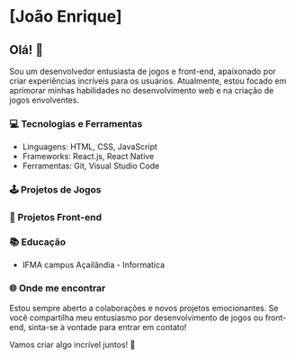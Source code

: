 # [João Enrique]

## Olá! 👋

Sou um desenvolvedor entusiasta de jogos e front-end, apaixonado por criar experiências incríveis para os usuários. Atualmente, estou focado em aprimorar minhas habilidades no desenvolvimento web e na criação de jogos envolventes.

### 💻 Tecnologias e Ferramentas

- Linguagens: HTML, CSS, JavaScript
- Frameworks: React.js, React Native
- Ferramentas: Git, Visual Studio Code

### 🕹️ Projetos de Jogos

### 🚀 Projetos Front-end


### 📚 Educação

- IFMA campus Açailândia - Informatica

### 🌐 Onde me encontrar


Estou sempre aberto a colaborações e novos projetos emocionantes. Se você compartilha meu entusiasmo por desenvolvimento de jogos ou front-end, sinta-se à vontade para entrar em contato!

Vamos criar algo incrível juntos! 🚀



